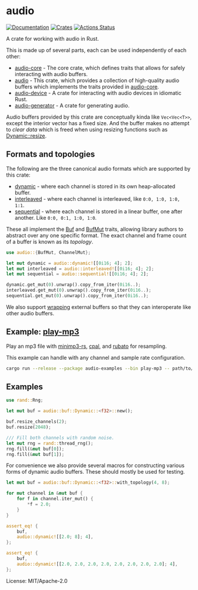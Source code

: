 # audio

[![Documentation](https://docs.rs/audio/badge.svg)](https://docs.rs/audio)
[![Crates](https://img.shields.io/crates/v/audio.svg)](https://crates.io/crates/audio)
[![Actions Status](https://github.com/udoprog/audio/workflows/Rust/badge.svg)](https://github.com/udoprog/audio/actions)

A crate for working with audio in Rust.

This is made up of several parts, each can be used independently of each other:

* [audio-core] - The core crate, which defines traits that allows for safely
  interacting with audio buffers.
* [audio] - This crate, which provides a collection of high-quality audio
  buffers which implements the traits provided in [audio-core].
* [audio-device] - A crate for interacting with audio devices in idiomatic
  Rust.
* [audio-generator] - A crate for generating audio.

Audio buffers provided by this crate are conceptually kinda like
`Vec<Vec<T>>`, except the interior vector has a fixed size. And the buffer
makes no attempt to *clear data* which is freed when using resizing
functions such as [Dynamic::resize].

## Formats and topologies

The following are the three canonical audio formats which are supported by
this crate:
* [dynamic][Dynamic] - where each channel is stored in its own
  heap-allocated buffer.
* [interleaved][Interleaved] - where each channel is interleaved, like
  `0:0, 1:0, 1:0, 1:1`.
* [sequential][Sequential] - where each channel is stored in a linear
  buffer, one after another. Like `0:0, 0:1, 1:0, 1:0`.

These all implement the [Buf] and [BufMut] traits, allowing
library authors to abstract over any one specific format. The exact channel
and frame count of a buffer is known as its *topology*.

```rust
use audio::{BufMut, ChannelMut};

let mut dynamic = audio::dynamic![[0i16; 4]; 2];
let mut interleaved = audio::interleaved![[0i16; 4]; 2];
let mut sequential = audio::sequential![[0i16; 4]; 2];

dynamic.get_mut(0).unwrap().copy_from_iter(0i16..);
interleaved.get_mut(0).unwrap().copy_from_iter(0i16..);
sequential.get_mut(0).unwrap().copy_from_iter(0i16..);
```

We also support [wrapping][wrap] external buffers so that they can
interoperate like other audio buffers.

## Example: [play-mp3]

Play an mp3 file with [minimp3-rs], [cpal], and [rubato] for resampling.

This example can handle with any channel and sample rate configuration.

```bash
cargo run --release --package audio-examples --bin play-mp3 -- path/to/file.mp3
```

## Examples

```rust
use rand::Rng;

let mut buf = audio::buf::Dynamic::<f32>::new();

buf.resize_channels(2);
buf.resize(2048);

/// Fill both channels with random noise.
let mut rng = rand::thread_rng();
rng.fill(&mut buf[0]);
rng.fill(&mut buf[1]);
```

For convenience we also provide several macros for constructing various
forms of dynamic audio buffers. These should mostly be used for testing.

```rust
let mut buf = audio::buf::Dynamic::<f32>::with_topology(4, 8);

for mut channel in &mut buf {
    for f in channel.iter_mut() {
        *f = 2.0;
    }
}

assert_eq! {
    buf,
    audio::dynamic![[2.0; 8]; 4],
};

assert_eq! {
    buf,
    audio::dynamic![[2.0, 2.0, 2.0, 2.0, 2.0, 2.0, 2.0, 2.0]; 4],
};
```

[audio-core]: https://docs.rs/audio-core
[audio-device]: https://docs.rs/audio-device
[audio-generator]: https://docs.rs/audio-generator
[audio]: https://docs.rs/audio
[Buf]: https://docs.rs/audio-core/*/audio_core/trait.Buf.html
[BufMut]: https://docs.rs/audio-core/*/audio_core/trait.BufMut.html
[cpal]: https://github.com/RustAudio/cpal
[Dynamic::resize]: https://docs.rs/audio/*/audio/dynamic/struct.Dynamic.html#method.resize
[dynamic!]: https://docs.rs/audio/*/audio/macros/macro.dynamic.html
[Dynamic]: https://docs.rs/audio/*/audio/dynamic/struct.Dynamic.html
[Interleaved]: https://docs.rs/audio/*/audio/interleaved/struct.Interleaved.html
[minimp3-rs]: https://github.com/germangb/minimp3-rs
[play-mp3]: https://github.com/udoprog/audio/tree/main/examples/src/bin/play-mp3.rs
[rubato]: https://github.com/HEnquist/rubato
[Sequential]: https://docs.rs/audio/*/audio/sequential/struct.Sequential.html
[wrap]: https://docs.rs/audio/*/audio/wrap/index.html

License: MIT/Apache-2.0
